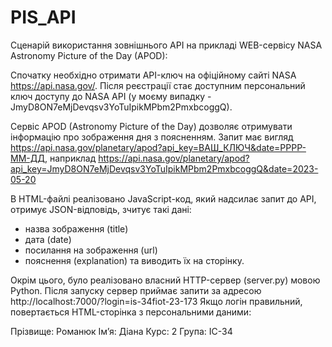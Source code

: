 # PIS_API

Сценарій використання зовнішнього API на прикладі WEB-сервісу NASA Astronomy Picture of the Day (APOD):

Спочатку необхідно отримати API-ключ на офіційному сайті NASA https://api.nasa.gov/.
Після реєстрації стає доступним персональний ключ доступу до NASA API (у моєму випадку - JmyD8ON7eMjDevqsv3YoTuIpikMPbm2PmxbcoggQ).

Сервіс APOD (Astronomy Picture of the Day) дозволяє отримувати інформацію про зображення дня з поясненням.
Запит має вигляд https://api.nasa.gov/planetary/apod?api_key=ВАШ_КЛЮЧ&date=РРРР-ММ-ДД, наприклад
https://api.nasa.gov/planetary/apod?api_key=JmyD8ON7eMjDevqsv3YoTuIpikMPbm2PmxbcoggQ&date=2023-05-20

В HTML-файлі реалізовано JavaScript-код, який надсилає запит до API, отримує JSON-відповідь, зчитує такі дані:

- назва зображення (title)
- дата (date)
- посилання на зображення (url)
- пояснення (explanation)
  та виводить їх на сторінку.

Окрім цього, було реалізовано власний HTTP-сервер (server.py) мовою Python.
Після запуску сервер приймає запити за адресою http://localhost:7000/?login=is-34fiot-23-173
Якщо логін правильний, повертається HTML-сторінка з персональними даними:

Прізвище: Романюк
Ім’я: Діана
Курс: 2
Група: ІС-34
